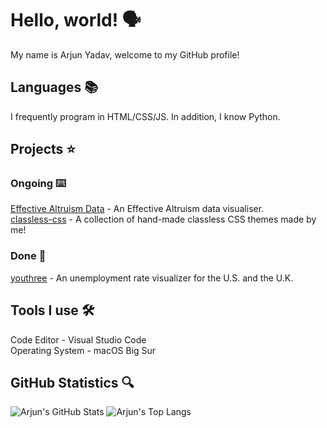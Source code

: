 # Hello, world! 🗣
My name is Arjun Yadav, welcome to my GitHub profile!

## Languages 📚
I frequently program in HTML/CSS/JS. In addition, I know Python.

## Projects ⭐️
### Ongoing ⌨️
[Effective Altruism Data](https://github.com/hamishhuggard/ea_data_viz) - An Effective Altruism data visualiser.  
[classless-css](https://github.com/y-arjun-y/classless-css) - A collection of hand-made classless CSS themes made by me!

### Done 🎸
[youthree](https://github.com/y-arjun-y/youthree) - An unemployment rate visualizer for the U.S. and the U.K. 

## Tools I use 🛠
Code Editor - Visual Studio Code  
Operating System - macOS Big Sur

## GitHub Statistics 🔍
![Arjun's GitHub Stats](https://github-readme-stats.vercel.app/api?username=y-arjun-y&count_private=true&theme=default)
![Arjun's Top Langs](https://github-readme-stats.vercel.app/api/top-langs/?username=y-arjun-y)
